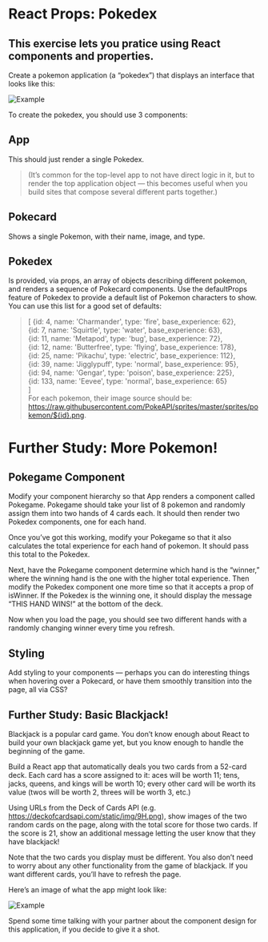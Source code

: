 # React Props: Pokedex
## This exercise lets you pratice using React components and properties.

Create a pokemon application (a “pokedex”) that displays an interface that looks like this:

![Example](http://curric.rithmschool.com/springboard/exercises/react-props-pokedex/_images/pokedex.png)

To create the pokedex, you should use 3 components:

## App
This should just render a single Pokedex.

>(It’s common for the top-level app to not have direct logic in it, but to render the top application object — this becomes useful when you build sites that compose several different parts together.)

## Pokecard
Shows a single Pokemon, with their name, image, and type.

## Pokedex
Is provided, via props, an array of objects describing different pokemon, and renders a sequence of Pokecard components.
Use the defaultProps feature of Pokedex to provide a default list of Pokemon characters to show. You can use this list for a good set of defaults:

> [
>   {id: 4, name: 'Charmander', type: 'fire', base_experience: 62},  
>   {id: 7, name: 'Squirtle', type: 'water', base_experience: 63},  
>   {id: 11, name: 'Metapod', type: 'bug', base_experience: 72},  
>   {id: 12, name: 'Butterfree', type: 'flying', base_experience: 178},  
>   {id: 25, name: 'Pikachu', type: 'electric', base_experience: 112},  
>   {id: 39, name: 'Jigglypuff', type: 'normal', base_experience: 95},  
>   {id: 94, name: 'Gengar', type: 'poison', base_experience: 225},  
>   {id: 133, name: 'Eevee', type: 'normal', base_experience: 65}  
> ]  
For each pokemon, their image source should be: https://raw.githubusercontent.com/PokeAPI/sprites/master/sprites/pokemon/${id}.png.

# Further Study: More Pokemon!
## Pokegame Component
Modify your component hierarchy so that App renders a component called Pokegame. Pokegame should take your list of 8 pokemon and randomly assign them into two hands of 4 cards each. It should then render two Pokedex components, one for each hand.

Once you’ve got this working, modify your Pokegame so that it also calculates the total experience for each hand of pokemon. It should pass this total to the Pokedex.

Next, have the Pokegame component determine which hand is the “winner,” where the winning hand is the one with the higher total experience. Then modify the Pokedex component one more time so that it accepts a prop of isWinner. If the Pokedex is the winning one, it should display the message “THIS HAND WINS!” at the bottom of the deck.

Now when you load the page, you should see two different hands with a randomly changing winner every time you refresh.

## Styling
Add styling to your components — perhaps you can do interesting things when hovering over a Pokecard, or have them smoothly transition into the page, all via CSS?

## Further Study: Basic Blackjack!
Blackjack is a popular card game. You don’t know enough about React to build your own blackjack game yet, but you know enough to handle the beginning of the game.

Build a React app that automatically deals you two cards from a 52-card deck. Each card has a score assigned to it: aces will be worth 11; tens, jacks, queens, and kings will be worth 10; every other card will be worth its value (twos will be worth 2, threes will be worth 3, etc.)

Using URLs from the Deck of Cards API (e.g. https://deckofcardsapi.com/static/img/9H.png), show images of the two random cards on the page, along with the total score for those two cards. If the score is 21, show an additional message letting the user know that they have blackjack!

Note that the two cards you display must be different. You also don’t need to worry about any other functionality from the game of blackjack. If you want different cards, you’ll have to refresh the page.

Here’s an image of what the app might look like:

![Example](http://curric.rithmschool.com/springboard/exercises/react-props-pokedex/_images/blackjack.png)

  
Spend some time talking with your partner about the component design for this application, if you decide to give it a shot.